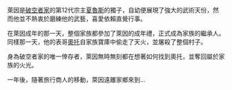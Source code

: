 <!-- TITLE: 萊因破空者 -->
<!-- SUBTITLE: 如果這一切的悲劇都是神的旨意，那麼我將顛覆這一切，就算是神我也殺給你看 -->

萊因是[破空者家](組織/破空者一族)的第12代宗主[夏魯斯](角色/夏魯斯破空者)的獨子，自幼便展現了強大的武術天份，然而他並不熱衷於磨練他的武藝，喜愛依賴直覺行事。

在萊因成年的那一天，整個家族都參加了萊因的成年禮，正式成為家族的繼承人。同樣那一天，他的表哥[奧托](角色/奧托破空者)自家族寶庫中偷走了天火，並屠殺了整個村子。

身為破空者家的唯一倖存者，萊因無時無刻都在想著如何找到奧托，並奪回屬於家族的火光。

一年後，隨著旅行商人的移動，萊因遠離家鄉來到...
